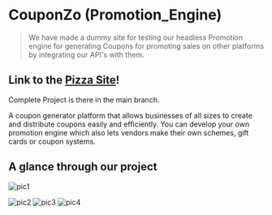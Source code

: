 # CouponZo (Promotion_Engine)
> We have made a dummy site for testing our headless Promotion engine for generating Coupons for promoting sales on other platforms by integrating our API's with them.

## Link to the [Pizza Site](https://github.com/omkar-here/Pizza-Site)!

<p>Complete Project is there in the main branch.</p>
<p>A coupon generator platform that allows businesses of all sizes to create and distribute coupons easily and efficiently. You can develop your own promotion engine which also lets vendors make their own schemes, gift cards or coupon systems.</p>

## A glance through our project
![pic1](https://user-images.githubusercontent.com/92844364/236857761-f1f4543c-11d2-4275-80ee-f26d8f3ece95.png) 

![pic2](https://user-images.githubusercontent.com/92844364/236859244-14d2061e-0301-4fef-a54c-af2ea0b22bea.png)
![pic3](https://user-images.githubusercontent.com/92844364/236859310-643ed8d6-10e5-4dc6-95b1-1c527fd3bf1e.png)
![pic4](https://user-images.githubusercontent.com/92844364/236859389-6242b4b8-c654-4ce9-a35e-55dbe94c09fb.png)
